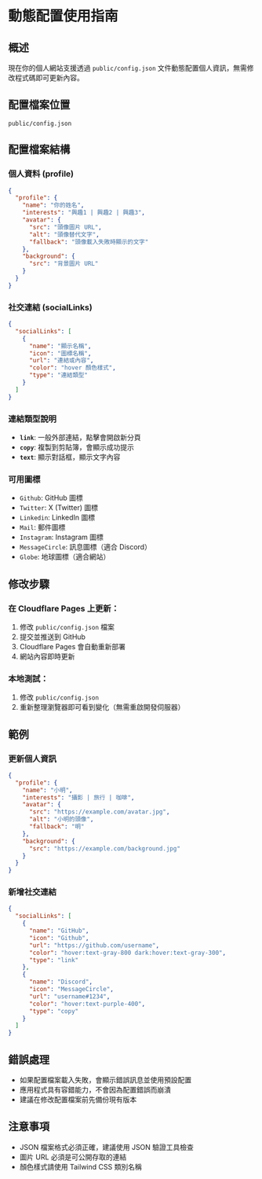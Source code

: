 # 動態配置使用指南

## 概述
現在你的個人網站支援透過 `public/config.json` 文件動態配置個人資訊，無需修改程式碼即可更新內容。

## 配置檔案位置
```
public/config.json
```

## 配置檔案結構

### 個人資料 (profile)
```json
{
  "profile": {
    "name": "你的姓名",
    "interests": "興趣1 | 興趣2 | 興趣3",
    "avatar": {
      "src": "頭像圖片 URL",
      "alt": "頭像替代文字",
      "fallback": "頭像載入失敗時顯示的文字"
    },
    "background": {
      "src": "背景圖片 URL"
    }
  }
}
```

### 社交連結 (socialLinks)
```json
{
  "socialLinks": [
    {
      "name": "顯示名稱",
      "icon": "圖標名稱",
      "url": "連結或內容",
      "color": "hover 顏色樣式",
      "type": "連結類型"
    }
  ]
}
```

### 連結類型說明
- **`link`**: 一般外部連結，點擊會開啟新分頁
- **`copy`**: 複製到剪貼簿，會顯示成功提示
- **`text`**: 顯示對話框，顯示文字內容

### 可用圖標
- `Github`: GitHub 圖標
- `Twitter`: X (Twitter) 圖標  
- `Linkedin`: LinkedIn 圖標
- `Mail`: 郵件圖標
- `Instagram`: Instagram 圖標
- `MessageCircle`: 訊息圖標（適合 Discord）
- `Globe`: 地球圖標（適合網站）

## 修改步驟

### 在 Cloudflare Pages 上更新：
1. 修改 `public/config.json` 檔案
2. 提交並推送到 GitHub
3. Cloudflare Pages 會自動重新部署
4. 網站內容即時更新

### 本地測試：
1. 修改 `public/config.json`
2. 重新整理瀏覽器即可看到變化（無需重啟開發伺服器）

## 範例

### 更新個人資訊
```json
{
  "profile": {
    "name": "小明",
    "interests": "攝影 | 旅行 | 咖啡",
    "avatar": {
      "src": "https://example.com/avatar.jpg",
      "alt": "小明的頭像",
      "fallback": "明"
    },
    "background": {
      "src": "https://example.com/background.jpg"
    }
  }
}
```

### 新增社交連結
```json
{
  "socialLinks": [
    {
      "name": "GitHub",
      "icon": "Github",
      "url": "https://github.com/username",
      "color": "hover:text-gray-800 dark:hover:text-gray-300",
      "type": "link"
    },
    {
      "name": "Discord",
      "icon": "MessageCircle", 
      "url": "username#1234",
      "color": "hover:text-purple-400",
      "type": "copy"
    }
  ]
}
```

## 錯誤處理
- 如果配置檔案載入失敗，會顯示錯誤訊息並使用預設配置
- 應用程式具有容錯能力，不會因為配置錯誤而崩潰
- 建議在修改配置檔案前先備份現有版本

## 注意事項
- JSON 檔案格式必須正確，建議使用 JSON 驗證工具檢查
- 圖片 URL 必須是可公開存取的連結
- 顏色樣式請使用 Tailwind CSS 類別名稱